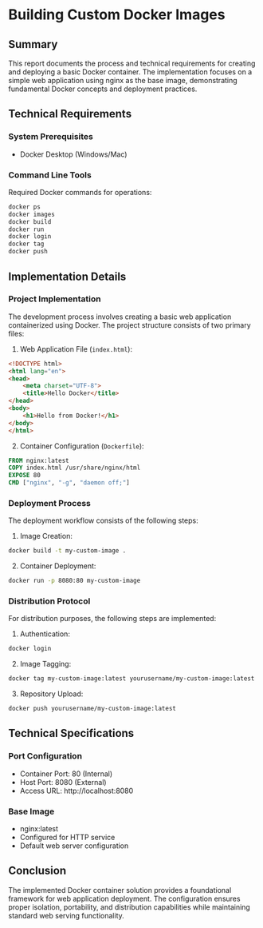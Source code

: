 #  Building Custom Docker Images

## Summary
This report documents the process and technical requirements for creating and deploying a basic Docker container. The implementation focuses on a simple web application using nginx as the base image, demonstrating fundamental Docker concepts and deployment practices.

## Technical Requirements

### System Prerequisites
- Docker Desktop (Windows/Mac)

### Command Line Tools
Required Docker commands for operations:
```bash
docker ps
docker images
docker build
docker run
docker login
docker tag
docker push
```

## Implementation Details

### Project Implementation
The development process involves creating a basic web application containerized using Docker. The project structure consists of two primary files:

1. Web Application File (`index.html`):
```html
<!DOCTYPE html>
<html lang="en">
<head>
    <meta charset="UTF-8">
    <title>Hello Docker</title>
</head>
<body>
    <h1>Hello from Docker!</h1>
</body>
</html>
```

2. Container Configuration (`Dockerfile`):
```dockerfile
FROM nginx:latest
COPY index.html /usr/share/nginx/html
EXPOSE 80
CMD ["nginx", "-g", "daemon off;"]
```

### Deployment Process

The deployment workflow consists of the following steps:

1. Image Creation:
```bash
docker build -t my-custom-image .
```

2. Container Deployment:
```bash
docker run -p 8080:80 my-custom-image
```

### Distribution Protocol

For distribution purposes, the following steps are implemented:

1. Authentication:
```bash
docker login
```

2. Image Tagging:
```bash
docker tag my-custom-image:latest yourusername/my-custom-image:latest
```

3. Repository Upload:
```bash
docker push yourusername/my-custom-image:latest
```

## Technical Specifications

### Port Configuration
- Container Port: 80 (Internal)
- Host Port: 8080 (External)
- Access URL: http://localhost:8080

### Base Image
- nginx:latest
- Configured for HTTP service
- Default web server configuration

## Conclusion
The implemented Docker container solution provides a foundational framework for web application deployment. The configuration ensures proper isolation, portability, and distribution capabilities while maintaining standard web serving functionality.
